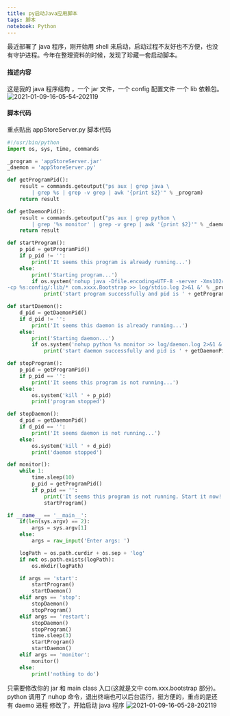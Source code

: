 ```yaml
---
title: py启动Java应用脚本
tags: 脚本
notebook: Python
---
```


最近部署了 java 程序，刚开始用 shell 来启动，启动过程不友好也不方便，也没有守护进程。今年在整理资料的时候，发现了珍藏一套启动脚本。

#### 描述内容

这是我的 java 程序结构 ，一个 jar 文件，一个 config 配置文件 一个 lib 依赖包。
![2021-01-09-16-05-54-202119](http://upload-img.thedev.cn/2021-01-09-16-05-54-202119.png)


#### 脚本代码

重点贴出 appStoreServer.py 脚本代码

```python
#!/usr/bin/python
import os, sys, time, commands

_program = 'appStoreServer.jar'
_daemon = 'appStoreServer.py'

def getProgramPid():
    result = commands.getoutput("ps aux | grep java \
        | grep %s | grep -v grep | awk '{print $2}'" % _program)
    return result

def getDaemonPid():
    result = commands.getoutput("ps aux | grep python \
        | grep '%s monitor' | grep -v grep | awk '{print $2}'" % _daemon)
    return result

def startProgram():
    p_pid = getProgramPid()
    if p_pid != '':
        print('It seems this program is already running...')
    else:
        print('Starting program...')
        if os.system('nohup java -Dfile.encoding=UTF-8 -server -Xms1024m -Xmx1024m -Xmn256m \
-cp %s:config/:lib/* com.xxxx.Bootstrap >> log/stdio.log 2>&1 &' % _program) == 0:
            print('start program successfully and pid is ' + getProgramPid())

def startDaemon():
    d_pid = getDaemonPid()
    if d_pid != '':
        print('It seems this daemon is already running...')
    else:
        print('Starting daemon...')
        if os.system('nohup python %s monitor >> log/daemon.log 2>&1 &' % _daemon) == 0:
            print('start daemon successfully and pid is ' + getDaemonPid())

def stopProgram():
    p_pid = getProgramPid()
    if p_pid == '':
        print('It seems this program is not running...')
    else:
        os.system('kill ' + p_pid)
        print('program stopped')

def stopDaemon():
    d_pid = getDaemonPid()
    if d_pid == '':
        print('It seems daemon is not running...')
    else:
        os.system('kill ' + d_pid)
        print('daemon stopped')

def monitor():
    while 1:
        time.sleep(10)
        p_pid = getProgramPid()
        if p_pid == '':
            print('It seems this program is not running. Start it now!')
            startProgram()

if __name__ == '__main__':
    if(len(sys.argv) == 2):
        args = sys.argv[1]
    else:
        args = raw_input('Enter args: ')

    logPath = os.path.curdir + os.sep + 'log'
    if not os.path.exists(logPath):
        os.mkdir(logPath)

    if args == 'start':
        startProgram()
        startDaemon()
    elif args == 'stop':
        stopDaemon()
        stopProgram()
    elif args == 'restart':
        stopDaemon()
        stopProgram()
        time.sleep(3)
        startProgram()
        startDaemon()
    elif args == 'monitor':
        monitor()
    else:
        print('nothing to do')
```

只需要修改你的 jar 和 main class 入口(这就是文中 com.xxx.bootstrap 部分)。python 调用了 nuhop 命令，退出终端也可以后台运行，挺方便的，重点的是还有 daemo 进程
修改了，开始启动 java 程序
![2021-01-09-16-05-28-202119](http://upload-img.thedev.cn/2021-01-09-16-05-28-202119.png)
